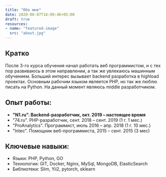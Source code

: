 ```yaml
---
title: "Обо мне"
date: 2020-06-07T16:09:46+05:00
draft: true
resources:
- name: "featured-image"
  src: "about.jpg"
---
```

## Кратко  
После 3-го курса обучения начал работать веб программистом, и с тех пор развиваюсь в этом направлении, а так же увлекаюсь машинным обучением. Больший интерес вызывает backend разработка в highload проектах. Основным рабочим языком является PHP, но так же люблю писать на Python. На данный момент являюсь middle разработчиком.

## Опыт работы:
- **"N1.ru". Backend-разработчик, окт. 2019 – настоящее время**
- "74.ru". PHP-разработчик, сент. 2018 – сент. 2019 (1 г. 1 мес.)
- "ProAnalytics". Программист, июль 2016 – апр. 2018 (1 г. 10 мес.)
- "Intec". Помощник веб-программиста, 2015 – сент. 2015 (3 мес)
## Ключевые навыки:
- Языки: PHP, Python, GO  
- Технологии: GIT, Docker, Nginx, MySql, MongoDB, ElasticSearch  
- Библиотеки: Slim, Yii2, pytorch, sklearn
